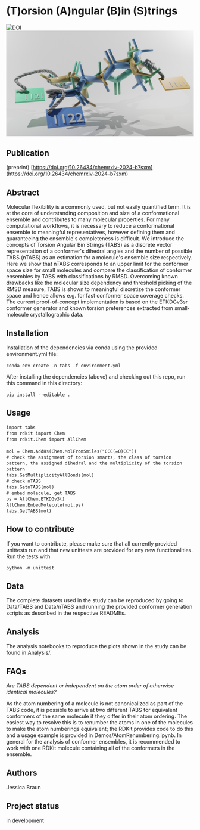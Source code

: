 (T)orsion (A)ngular (B)in (S)trings
==============================================================
[![DOI](https://zenodo.org/badge/843293558.svg)](https://zenodo.org/doi/10.5281/zenodo.13384005) 
![Test Image](https://github.com/rinikerlab/TorsionAngularBinStrings/blob/main/TOC.jpg)

## Publication
(preprint) [https://doi.org/10.26434/chemrxiv-2024-b7sxm](https://doi.org/10.26434/chemrxiv-2024-b7sxm)

## Abstract

Molecular flexibility is a commonly used, but not easily quantified term. 
It is at the core of understanding composition and size of a conformational ensemble and contributes to many molecular properties.
For many computational workflows, it is necessary to reduce a conformational ensemble to meaningful representatives, however defining them and guaranteeing the ensemble's completeness is difficult.
We introduce the concepts of Torsion Angular Bin Strings (TABS) as a discrete vector representation of a conformer's dihedral angles and the number of possible TABS (nTABS) as an estimation for a molecule's ensemble size respectively.
Here we show that nTABS corresponds to an upper limit for the conformer space size for small molecules and compare the classification of conformer ensembles by TABS with classifications by RMSD. 
Overcoming known drawbacks like the molecular size dependency and threshold picking of the RMSD measure, TABS is shown to meaningful discretize the conformer space and hence allows e.g. for fast conformer space coverage checks.
The current proof-of-concept implementation is based on the ETKDGv3sr conformer generator and known torsion preferences extracted from small-molecule crystallographic data.


## Installation
Installation of the dependencies via conda using the provided environment.yml file:
```
conda env create -n tabs -f environment.yml
```

After installing the dependencies (above) and checking out this repo, run this command in this directory:
```
pip install --editable .
```



## Usage
```
import tabs
from rdkit import Chem
from rdkit.Chem import AllChem

mol = Chem.AddHs(Chem.MolFromSmiles("CCC(=O)CC"))
# check the assignment of torsion smarts, the class of torsion pattern, the assigned dihedral and the multiplicity of the torsion pattern
tabs.GetMultiplicityAllBonds(mol)
# check nTABS
tabs.GetnTABS(mol)
# embed molecule, get TABS
ps = AllChem.ETKDGv3()
AllChem.EmbedMolecule(mol,ps)
tabs.GetTABS(mol)
```

## How to contribute
If you want to contribute, please make sure that all currently provided unittests run and that new unittests are provided for any new functionalities.
Run the tests with
```
python -m unittest
```

## Data
The complete datasets used in the study can be reproduced by going to Data/TABS and Data/nTABS and running the provided conformer generation scripts as described in the respective READMEs.

## Analysis
The analysis notebooks to reproduce the plots shown in the study can be found in Analysis/.

## FAQs
*Are TABS dependent or independent on the atom order of otherwise identical molecules?*

As the atom numbering of a molecule is not canonicalized as part of the TABS code, it is possible to arrive at two different TABS for equivalent conformers of the same molecule if they differ in their atom ordering.
The easiest way to resolve this is to renumber the atoms in one of the molecules to make the atom numberings equivalent; the RDKit provides code to do this and a usage example is provided in Demos/AtomRenumbering.ipynb. 
In general for the analysis of conformer ensembles, it is recommended to work with one RDKit molecule containing all of the conformers in the ensemble. 

## Authors 
Jessica Braun

## Project status
in development
